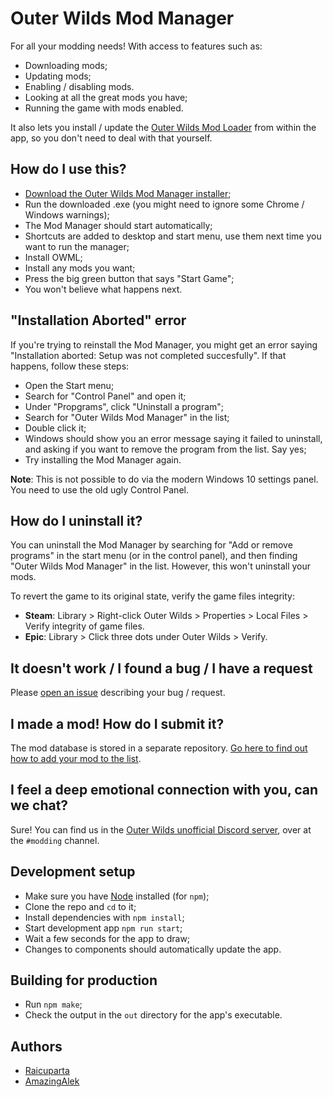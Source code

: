 # Outer Wilds Mod Manager

For all your modding needs! With access to features such as:

* Downloading mods;
* Updating mods;
* Enabling / disabling mods.
* Looking at all the great mods you have;
* Running the game with mods enabled.

It also lets you install / update the [Outer Wilds Mod Loader](https://github.com/amazingalek/owml) from within the app, so you don't need to deal with that yourself.

## How do I use this?

* [Download the Outer Wilds Mod Manager installer](https://outerwildsmods.com/);
* Run the downloaded .exe (you might need to ignore some Chrome / Windows warnings);
* The Mod Manager should start automatically;
* Shortcuts are added to desktop and start menu, use them next time you want to run the manager;
* Install OWML;
* Install any mods you want;
* Press the big green button that says "Start Game";
* You won't believe what happens next.

## "Installation Aborted" error

If you're trying to reinstall the Mod Manager, you might get an error saying "Installation aborted: Setup was not completed succesfully". If that happens, follow these steps:

* Open the Start menu;
* Search for "Control Panel" and open it;
* Under "Propgrams", click "Uninstall a program";
* Search for "Outer Wilds Mod Manager" in the list;
* Double click it;
* Windows should show you an error message saying it failed to uninstall, and asking if you want to remove the program from the list. Say yes;
* Try installing the Mod Manager again.

**Note**: This is not possible to do via the modern Windows 10 settings panel. You need to use the old ugly Control Panel.

## How do I uninstall it?

You can uninstall the Mod Manager by searching for "Add or remove programs" in the start menu (or in the control panel), and then finding "Outer Wilds Mod Manager" in the list. However, this won't uninstall your mods.

To revert the game to its original state, verify the game files integrity:
  - **Steam**: Library > Right-click Outer Wilds > Properties > Local Files > Verify integrity of game files.
  - **Epic**: Library > Click three dots under Outer Wilds > Verify.

## It doesn't work / I found a bug / I have a request

Please [open an issue](https://github.com/Raicuparta/ow-mod-manager/issues) describing your bug / request.

## I made a mod! How do I submit it?

The mod database is stored in a separate repository. [Go here to find out how to add your mod to the list](https://github.com/Raicuparta/outer-wilds-mod-db#adding-your-mod-to-the-list).

## I feel a deep emotional connection with you, can we chat?

Sure! You can find us in the [Outer Wilds unofficial Discord server](https://discord.gg/RaSjRbm), over at the `#modding` channel.

## Development setup

* Make sure you have [Node](https://nodejs.org/) installed (for `npm`);
* Clone the repo and `cd` to it;
* Install dependencies with `npm install`;
* Start development app `npm run start`;
* Wait a few seconds for the app to draw;
* Changes to components should automatically update the app.

## Building for production

* Run `npm make`;
* Check the output in the `out` directory for the app's executable.

## Authors

* [Raicuparta](https://github.com/Raicuparta)
* [AmazingAlek](https://github.com/amazingalek)
